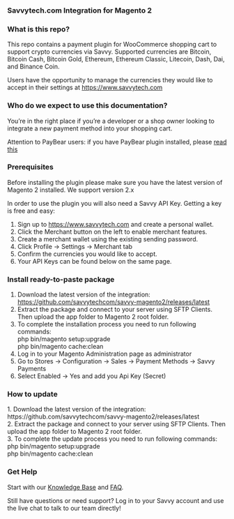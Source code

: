 <h3>Savvytech.com Integration for Magento 2</h3>
<h3>What is this repo?</h3>
This repo contains a payment plugin for WooCommerce shopping cart to support crypto currencies via Savvy. Supported currencies are Bitcoin, Bitcoin Cash, Bitcoin Gold, Ethereum, Ethereum Classic, Litecoin, Dash, Dai, and Binance Coin.

Users have the opportunity to manage the currencies they would like to accept in their settings at https://www.savvytech.com

<h3>Who do we expect to use this documentation?</h3>
You’re in the right place if you’re a developer or a shop owner looking to integrate a new payment method into your shopping cart.

Attention to PayBear users: if you have PayBear plugin installed, please [read this](https://github.com/savvytechcom/savvy-samples/wiki/Upgrading-from-V2-to-V3)

<h3>Prerequisites</h3>
Before installing the plugin please make sure you have the latest version of Magento 2 installed. We support version 2.x

In order to use the plugin you will also need a Savvy API Key. Getting a key is free and easy:

 1. Sign up to https://www.savvytech.com and create a personal wallet.
 2. Click the Merchant button on the left to enable merchant features.
 3. Create a merchant wallet using the existing sending password.
 4. Click Profile -> Settings -> Merchant tab
 5. Confirm the currencies you would like to accept.
 6. Your API Keys can be found below on the same page.

<h3>Install ready-to-paste package</h3>
 
 1. Download the latest version of the integration: https://github.com/savvytechcom/savvy-magento2/releases/latest
 2. Extract the package and connect to your server using SFTP Clients. Then upload the app folder to Magento 2 root folder.
 3. To complete the installation process you need to run following commands: <br>
    php bin/magento setup:upgrade <br>
    php bin/magento cache:clean
 4. Log in to your Magento Administration page as administrator 
 5. Go to Stores → Configuration → Sales → Payment Methods → Savvy Payments
 6. Select Enabled -> Yes and add you Api Key (Secret)
 
 <h3>How to update</h3>
 1. Download the latest version of the integration: https://github.com/savvytechcom/savvy-magento2/releases/latest <br>
 2. Extract the package and connect to your server using SFTP Clients. Then upload the app folder to Magento 2 root folder.<br>
 3. To complete the update process you need to run following commands: <br>
     php bin/magento setup:upgrade <br>
     php bin/magento cache:clean

<h3>Get Help</h3>
Start with our <a href="https://help.savvytech.com">Knowledge Base</a> and <a href="https://help.savvytech.com/frequently-asked-questions">FAQ</a>.

Still have questions or need support? Log in to your Savvy account and use the live chat to talk to our team directly!

